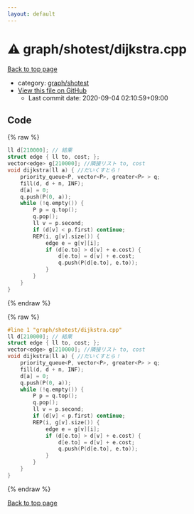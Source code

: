```yaml
---
layout: default
---
```


<!-- mathjax config similar to math.stackexchange -->
<script type="text/javascript" async
  src="https://cdnjs.cloudflare.com/ajax/libs/mathjax/2.7.5/MathJax.js?config=TeX-MML-AM_CHTML">
</script>
<script type="text/x-mathjax-config">
  MathJax.Hub.Config({
    TeX: { equationNumbers: { autoNumber: "AMS" }},
    tex2jax: {
      inlineMath: [ ['$','$'] ],
      processEscapes: true
    },
    "HTML-CSS": { matchFontHeight: false },
    displayAlign: "left",
    displayIndent: "2em"
  });
</script>

<script type="text/javascript" src="https://cdnjs.cloudflare.com/ajax/libs/jquery/3.4.1/jquery.min.js"></script>
<script src="https://cdn.jsdelivr.net/npm/jquery-balloon-js@1.1.2/jquery.balloon.min.js" integrity="sha256-ZEYs9VrgAeNuPvs15E39OsyOJaIkXEEt10fzxJ20+2I=" crossorigin="anonymous"></script>
<script type="text/javascript" src="../../../assets/js/copy-button.js"></script>
<link rel="stylesheet" href="../../../assets/css/copy-button.css" />


# :warning: graph/shotest/dijkstra.cpp

<a href="../../../index.html">Back to top page</a>

* category: <a href="../../../index.html#0c95a70ca7e401d248a35bda820df083">graph/shotest</a>
* <a href="{{ site.github.repository_url }}/blob/master/graph/shotest/dijkstra.cpp">View this file on GitHub</a>
    - Last commit date: 2020-09-04 02:10:59+09:00




## Code

<a id="unbundled"></a>
{% raw %}
```cpp
ll d[210000]; // 結果
struct edge { ll to, cost; };
vector<edge> g[210000]; //隣接リスト to, cost
void dijkstra(ll a) { //だいくすとら！
	priority_queue<P, vector<P>, greater<P> > q;
	fill(d, d + n, INF);
	d[a] = 0;
	q.push(P(0, a));
	while (!q.empty()) {
		P p = q.top();
		q.pop();
		ll v = p.second;
		if (d[v] < p.first) continue;
		REP(i, g[v].size()) {
			edge e = g[v][i];
			if (d[e.to] > d[v] + e.cost) {
				d[e.to] = d[v] + e.cost;
				q.push(P(d[e.to], e.to));
			}
		}
	}
}
```
{% endraw %}

<a id="bundled"></a>
{% raw %}
```cpp
#line 1 "graph/shotest/dijkstra.cpp"
ll d[210000]; // 結果
struct edge { ll to, cost; };
vector<edge> g[210000]; //隣接リスト to, cost
void dijkstra(ll a) { //だいくすとら！
	priority_queue<P, vector<P>, greater<P> > q;
	fill(d, d + n, INF);
	d[a] = 0;
	q.push(P(0, a));
	while (!q.empty()) {
		P p = q.top();
		q.pop();
		ll v = p.second;
		if (d[v] < p.first) continue;
		REP(i, g[v].size()) {
			edge e = g[v][i];
			if (d[e.to] > d[v] + e.cost) {
				d[e.to] = d[v] + e.cost;
				q.push(P(d[e.to], e.to));
			}
		}
	}
}

```
{% endraw %}

<a href="../../../index.html">Back to top page</a>

